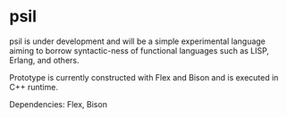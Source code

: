 # psil

psil is under development and will be a simple experimental language aiming to borrow syntactic-ness of functional languages such as LISP, Erlang, and others.

Prototype is currently constructed with Flex and Bison and is executed in C++ runtime. 

Dependencies: Flex, Bison


